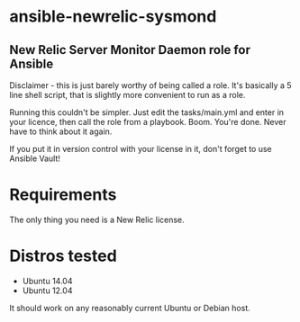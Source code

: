 # ansible-newrelic-sysmond
## New Relic Server Monitor Daemon role for Ansible
Disclaimer - this is just barely worthy of being called a role. It's basically
a 5 line shell script, that is slightly more convenient to run as a role.

Running this couldn't be simpler. Just edit the tasks/main.yml and enter in
your licence, then call the role from a playbook. Boom. You're done. Never have
to think about it again.

If you put it in version control with your license in it, don't forget to use
Ansible Vault!

# Requirements
The only thing you need is a New Relic license. 

# Distros tested
- Ubuntu 14.04
- Ubuntu 12.04

It should work on any reasonably current Ubuntu or Debian host.
